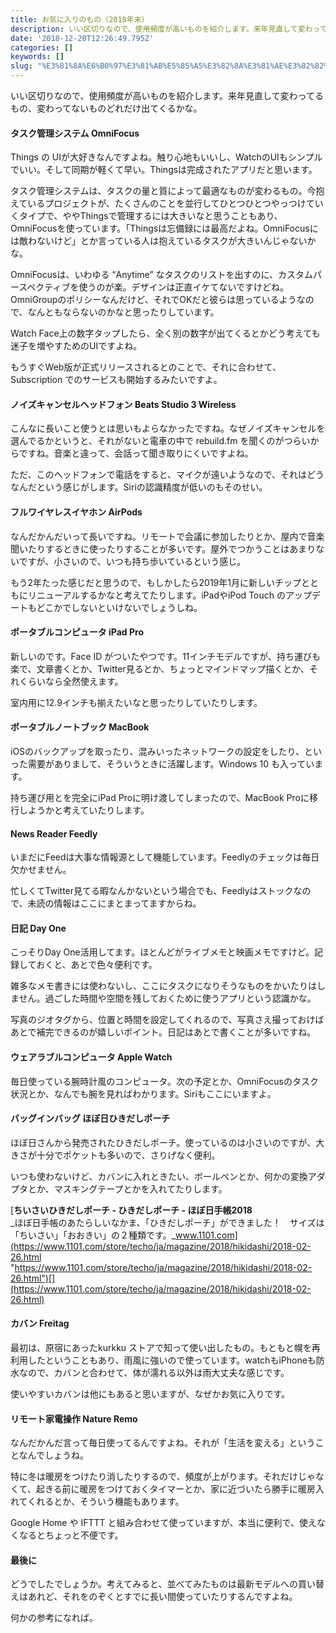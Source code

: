```yaml
---
title: お気に入りのもの（2018年末）
description: いい区切りなので、使用頻度が高いものを紹介します。来年見直して変わってるもの、変わってないものどれだけ出てくるかな。
date: '2018-12-20T12:26:49.795Z'
categories: []
keywords: []
slug: "%E3%81%8A%E6%B0%97%E3%81%AB%E5%85%A5%E3%82%8A%E3%81%AE%E3%82%82%E3%81%AE%EF%BC%882018%E5%B9%B4%E6%9C%AB%EF%BC%89"
---
```

いい区切りなので、使用頻度が高いものを紹介します。来年見直して変わってるもの、変わってないものどれだけ出てくるかな。

#### タスク管理システム OmniFocus

Things の UIが大好きなんですよね。触り心地もいいし、WatchのUIもシンプルでいい。そして同期が軽くて早い。Thingsは完成されたアプリだと思います。

タスク管理システムは、タスクの量と質によって最適なものが変わるもの。今抱えているプロジェクトが、たくさんのことを並行してひとつひとつやっつけていくタイプで、ややThingsで管理するには大きいなと思うこともあり、OmniFocusを使っています。「Thingsは忘備録には最高だよね。OmniFocusには敵わないけど」とか言っている人は抱えているタスクが大きいんじゃないかな。

OmniFocusは、いわゆる “Anytime” なタスクのリストを出すのに、カスタムパースペクティブを使うのが楽。デザインは正直イケてないですけどね。OmniGroupのポリシーなんだけど、それでOKだと彼らは思っているようなので、なんともならないのかなと思ったりしています。

Watch Face上の数字タップしたら、全く別の数字が出てくるとかどう考えても迷子を増やすためのUIですよね。

もうすぐWeb版が正式リリースされるとのことで、それに合わせて、Subscription でのサービスも開始するみたいですよ。

#### ノイズキャンセルヘッドフォン Beats Studio 3 Wireless

こんなに長いこと使うとは思いもよらなかったですね。なぜノイズキャンセルを選んでるかというと、それがないと電車の中で rebuild.fm を聞くのがつらいからですね。音楽と違って、会話って聞き取りにくいですよね。

ただ、このヘッドフォンで電話をすると、マイクが遠いようなので、それはどうなんだという感じがします。Siriの認識精度が低いのもそのせい。

#### フルワイヤレスイヤホン AirPods

なんだかんだいって長いですね。リモートで会議に参加したりとか、屋内で音楽聞いたりするときに使ったりすることが多いです。屋外でつかうことはあまりないですが、小さいので、いつも持ち歩いているという感じ。

もう2年たった感じだと思うので、もしかしたら2019年1月に新しいチップとともにリニューアルするかなと考えてたりします。iPadやiPod Touch のアップデートもどこかでしないといけないでしょうしね。

#### ポータブルコンピュータ iPad Pro

新しいのです。Face ID がついたやつです。11インチモデルですが、持ち運びも楽で、文章書くとか、Twitter見るとか、ちょっとマインドマップ描くとか、それくらいなら全然使えます。

室内用に12.9インチも揃えたいなと思ったりしていたりします。

#### ポータブルノートブック MacBook

iOSのバックアップを取ったり、混みいったネットワークの設定をしたり、といった需要がありまして、そういうときに活躍します。Windows 10 も入っています。

持ち運び用とを完全にiPad Proに明け渡してしまったので、MacBook Proに移行しようかと考えていたりします。

#### News Reader Feedly

いまだにFeedは大事な情報源として機能しています。Feedlyのチェックは毎日欠かせません。

忙しくてTwitter見てる暇なんかないという場合でも、Feedlyはストックなので、未読の情報はここにまとまってますからね。

#### 日記 Day One

こっそりDay One活用してます。ほとんどがライブメモと映画メモですけど。記録しておくと、あとで色々便利です。

雑多なメモ書きには使わないし、ここにタスクになりそうなものをかいたりはしません。過ごした時間や空間を残しておくために使うアプリという認識かな。

写真のジオタグから、位置と時間を設定してくれるので、写真さえ撮っておけばあとで補完できるのが嬉しいポイント。日記はあとで書くことが多いですね。

#### ウェアラブルコンピュータ Apple Watch

毎日使っている腕時計風のコンピュータ。次の予定とか、OmniFocusのタスク状況とか、なんでも腕を見ればわかります。Siriもここにいますよ。

#### バッグインバッグ ほぼ日ひきだしポーチ

ほぼ日さんから発売されたひきだしポーチ。使っているのは小さいのですが、大きさが十分でポケットも多いので、さりげなく便利。

いつも使わないけど、カバンに入れときたい、ボールペンとか、何かの変換アダプタとか、マスキングテープとかを入れてたりします。

[**ちいさいひきだしポーチ - ひきだしポーチ - ほぼ日手帳2018**  
_ほぼ日手帳のあたらしいなかま、「ひきだしポーチ」ができました！　サイズは「ちいさい」「おおきい」の２種類です。_www.1101.com](https://www.1101.com/store/techo/ja/magazine/2018/hikidashi/2018-02-26.html "https://www.1101.com/store/techo/ja/magazine/2018/hikidashi/2018-02-26.html")[](https://www.1101.com/store/techo/ja/magazine/2018/hikidashi/2018-02-26.html)

#### カバン Freitag

最初は、原宿にあったkurkku ストアで知って使い出したもの。もともと幌を再利用したということもあり、雨風に強いので使っています。watchもiPhoneも防水なので、カバンと合わせて、体が濡れる以外は雨大丈夫な感じです。

使いやすいカバンは他にもあると思いますが、なぜかお気に入りです。

#### リモート家電操作 Nature Remo

なんだかんだ言って毎日使ってるんですよね。それが「生活を変える」ということなんでしょうね。

特に冬は暖房をつけたり消したりするので、頻度が上がります。それだけじゃなくて、起きる前に暖房をつけておくタイマーとか、家に近づいたら勝手に暖房入れてくれるとか、そういう機能もあります。

Google Home や IFTTT と組み合わせて使っていますが、本当に便利で、使えなくなるとちょっと不便です。

#### 最後に

どうでしたでしょうか。考えてみると、並べてみたものは最新モデルへの買い替えはあれど、それをのぞくとすでに長い間使っていたりするんですよね。

何かの参考になれば。